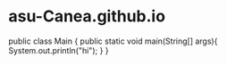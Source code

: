 # asu-Canea.github.io
public class Main {
  public static void main(String[] args){
  System.out.println("hi");
  }
}

